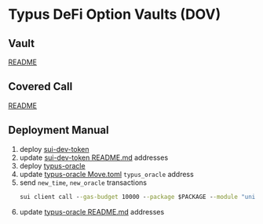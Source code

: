 # Typus DeFi Option Vaults (DOV)

## Vault
[README](typus_dov/README.md)

## Covered Call
[README](covered_call/README.md)

## Deployment Manual
1. deploy [sui-dev-token](https://github.com/Typus-Lab/sui-dev-token)
2. update [sui-dev-token README.md](https://github.com/Typus-Lab/sui-dev-token/blob/main/README.md) addresses
3. deploy [typus-oracle](https://github.com/Typus-Lab/typus-oracle)
4. update [typus-oracle Move.toml](https://github.com/Typus-Lab/typus-oracle/blob/main/Move.toml) `typus_oracle` address
5. send `new_time`, `new_oracle` transactions
   ```cmd
   sui client call --gas-budget 10000 --package $PACKAGE --module "unix_time" --function "new_time"
   ```
6. update [typus-oracle README.md](https://github.com/Typus-Lab/typus-oracle/blob/main/README.md) addresses